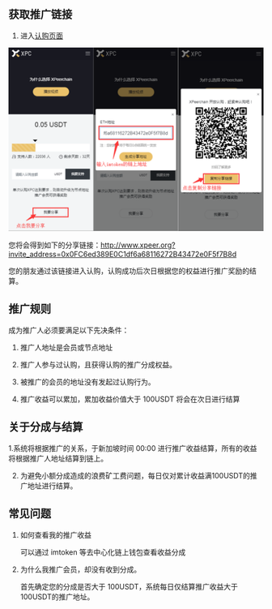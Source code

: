 ## 获取推广链接


1. 进入[认购页面](http://www.xpeer.org/portal/index/index) 

![我要分享.png](assets/images/promotion_1.png)

您将会得到如下的分享链接：http://www.xpeer.org?invite_address=0x0FC6ed389E0C1df6a68116272B43472e0F5f7B8d

您的朋友通过该链接进入认购，认购成功后次日根据您的权益进行推广奖励的结算。

## 推广规则

成为推广人必须要满足以下先决条件：

1. 推广人地址是会员或节点地址

2. 推广人参与过认购，且获得认购的推广分成权益。

3. 被推广的会员的地址没有发起过认购行为。

4. 推广收益可以累加，累加收益价值大于 100USDT 将会在次日进行结算

## 关于分成与结算

1.系统将根据推广的关系，于新加坡时间 00:00 进行推广收益结算，所有的收益将根据推广人地址结算到链上。

2. 为避免小额分成造成的浪费矿工费问题，每日仅对累计收益满100USDT的推广地址进行结算。


## 常见问题

1. 如何查看我的推广收益

    可以通过 imtoken 等去中心化链上钱包查看收益分成

1. 为什么我推广会员，却没有收到分成。

    首先确定您的分成是否大于 100USDT，系统每日仅结算推广收益大于100USDT的推广地址。
    
